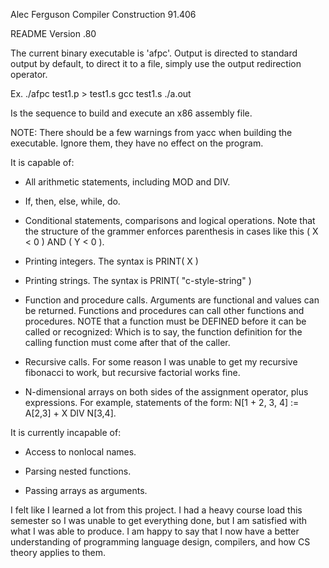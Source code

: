 Alec Ferguson
Compiler Construction
91.406

README
Version .80

The current binary executable is 'afpc'. Output is directed to standard output by default,
to direct it to a file, simply use the output redirection operator.

Ex. ./afpc test1.p > test1.s
    gcc test1.s
    ./a.out

Is the sequence to build and execute an x86 assembly file.

NOTE: There should be a few warnings from yacc when building the executable.
Ignore them, they have no effect on the program.

It is capable of:
+ All arithmetic statements, including MOD and DIV.

+ If, then, else, while, do.

+ Conditional statements, comparisons and logical operations. 
  Note that the structure of the grammer enforces parenthesis
  in cases like this ( X < 0 ) AND ( Y < 0 ).

+ Printing integers.
  The syntax is PRINT( X )

+ Printing strings.
  The syntax is PRINT( "c-style-string" )

+ Function and procedure calls. Arguments are functional and values can be returned.
  Functions and procedures can call other functions and procedures.
  NOTE that a function must be DEFINED before it can be called or recognized:
  Which is to say, the function definition for the calling function must come after
  that of the caller. 
  
+ Recursive calls. For some reason I was unable to get my recursive
  fibonacci to work, but recursive factorial works fine.

+ N-dimensional arrays on both sides of the assignment operator, plus expressions.
  For example, statements of the form: N[1 + 2, 3, 4] := A[2,3] + X DIV N[3,4].

It is currently incapable of:
- Access to nonlocal names.

- Parsing nested functions.

- Passing arrays as arguments.

I felt like I learned a lot from this project. I had a heavy course load this semester
so I was unable to get everything done, but I am satisfied with what I was able to
produce. I am happy to say that I now have a better understanding of programming
language design, compilers, and how CS theory applies to them.









